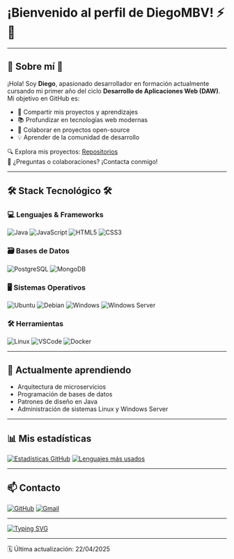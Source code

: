 # ¡Bienvenido al perfil de DiegoMBV! ⚡👋

---

## 🌹 Sobre mí 🌹

¡Hola! Soy **Diego**, apasionado desarrollador en formación actualmente cursando mi primer año del ciclo **Desarrollo de Aplicaciones Web (DAW)**. Mi objetivo en GitHub es:

- 🚀 Compartir mis proyectos y aprendizajes
- 📚 Profundizar en tecnologías web modernas
- 🤝 Colaborar en proyectos open-source
- 💡 Aprender de la comunidad de desarrollo

🔍 Explora mis proyectos: [Repositorios](https://github.com/DiegoMBV?tab=repositories)  
💬 ¿Preguntas o colaboraciones? ¡Contacta conmigo!

---

## 🛠 Stack Tecnológico 🛠

### 💻 Lenguajes & Frameworks
![Java](https://img.shields.io/badge/Java-007396?style=for-the-badge&logo=java&logoColor=white)
![JavaScript](https://img.shields.io/badge/JavaScript-F7DF1E?style=for-the-badge&logo=javascript&logoColor=black)
![HTML5](https://img.shields.io/badge/HTML5-E34F26?style=for-the-badge&logo=html5&logoColor=white)
![CSS3](https://img.shields.io/badge/CSS3-1572B6?style=for-the-badge&logo=css3&logoColor=white)

### 🗃️ Bases de Datos
![PostgreSQL](https://img.shields.io/badge/PostgreSQL-336791?style=for-the-badge&logo=postgresql&logoColor=white)
![MongoDB](https://img.shields.io/badge/MongoDB-47A248?style=for-the-badge&logo=mongodb&logoColor=white)

### 🖥️ Sistemas Operativos
![Ubuntu](https://img.shields.io/badge/Ubuntu-E95420?style=for-the-badge&logo=ubuntu&logoColor=white)
![Debian](https://img.shields.io/badge/Debian-A81D33?style=for-the-badge&logo=debian&logoColor=white)
![Windows](https://img.shields.io/badge/Windows-0078D6?style=for-the-badge&logo=windows&logoColor=white)
![Windows Server](https://img.shields.io/badge/Windows_Server-0078D6?style=for-the-badge&logo=windows&logoColor=white)

### 🛠️ Herramientas
![Linux](https://img.shields.io/badge/Linux-FCC624?style=for-the-badge&logo=linux&logoColor=black)
![VSCode](https://img.shields.io/badge/VSCode-0078D4?style=for-the-badge&logo=visual-studio-code&logoColor=white)
![Docker](https://img.shields.io/badge/Docker-2496ED?style=for-the-badge&logo=docker&logoColor=white)

---

## 🌱 Actualmente aprendiendo
- Arquitectura de microservicios
- Programación de bases de datos
- Patrones de diseño en Java
- Administración de sistemas Linux y Windows Server

---

## 📊 Mis estadísticas
[![Estadísticas GitHub](https://github-readme-stats.vercel.app/api?username=DiegoMBV&show_icons=true&theme=radical)](https://github.com/DiegoMBV)
[![Lenguajes más usados](https://github-readme-stats.vercel.app/api/top-langs/?username=DiegoMBV&layout=compact&theme=radical)](https://github.com/DiegoMBV)

---

## 📫 Contacto
[![GitHub](https://img.shields.io/badge/-@DiegoMBV-181717?style=for-the-badge&logo=github)](https://github.com/DiegoMBV)
[![Gmail](https://img.shields.io/badge/-diegomartinezelcano@gmail.com-c5221f?style=for-the-badge&logo=gmail&logoColor=white)](mailto:diegomartinezelcano@gmail.com)

---

[![Typing SVG](https://readme-typing-svg.herokuapp.com?font=Ubuntu&size=24&duration=4000&color=0EAA20&center=true&vCenter=true&width=600&lines=Gracias+por+visitar+mi+perfil!;¡Siempre+eres+bienvenido/a!;Happy+coding!+💻)](https://git.io/typing-svg)

---

🗓️ Última actualización: 22/04/2025
